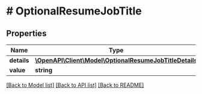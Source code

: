 # # OptionalResumeJobTitle

## Properties

Name | Type | Description | Notes
------------ | ------------- | ------------- | -------------
**details** | [**\OpenAPI\Client\Model\OptionalResumeJobTitleDetails**](OptionalResumeJobTitleDetails.md) |  | [optional]
**value** | **string** |  |

[[Back to Model list]](../../README.md#models) [[Back to API list]](../../README.md#endpoints) [[Back to README]](../../README.md)

